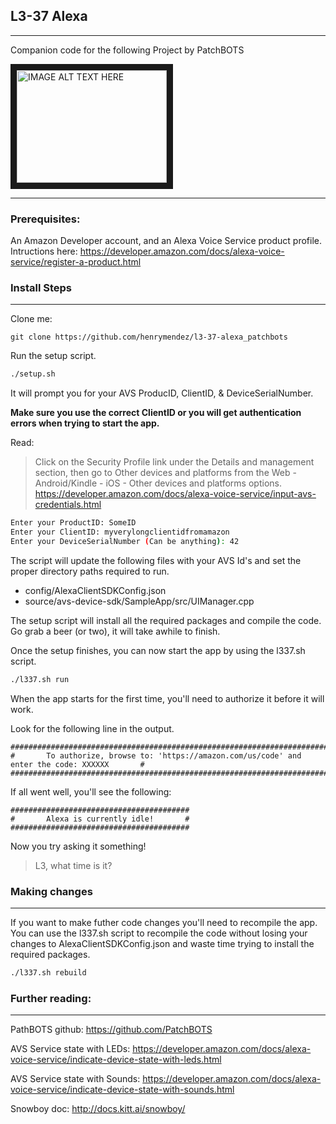 ## L3-37 Alexa
---
Companion code for the following Project by PatchBOTS

<a href="http://www.youtube.com/watch?feature=player_embedded&v=H4KK212-Jss
" target="_blank"><img src="http://img.youtube.com/vi/H4KK212-Jss/0.jpg" 
alt="IMAGE ALT TEXT HERE" width="240" height="180" border="10" /></a>

---
### Prerequisites:
An Amazon Developer account, and an Alexa Voice Service product profile.
Intructions here:
https://developer.amazon.com/docs/alexa-voice-service/register-a-product.html


### Install Steps
---
Clone me:
```
git clone https://github.com/henrymendez/l3-37-alexa_patchbots
```

Run the setup script.
```bash
./setup.sh
```

It will prompt you for your AVS ProducID, ClientID, & DeviceSerialNumber.

**Make sure you use the correct ClientID or you will get authentication errors
when trying to start the app.**

Read:
> Click on the Security Profile link under the Details and management section, 
> then go to Other devices and platforms from the Web - Android/Kindle - iOS - Other devices and platforms options.
> https://developer.amazon.com/docs/alexa-voice-service/input-avs-credentials.html

```bash
Enter your ProductID: SomeID
Enter your ClientID: myverylongclientidfromamazon
Enter your DeviceSerialNumber (Can be anything): 42
```

The script will update the following files with your AVS Id's and 
set the proper directory paths required to run.
* config/AlexaClientSDKConfig.json
* source/avs-device-sdk/SampleApp/src/UIManager.cpp

The setup script will install all the required packages and compile the code.
Go grab a beer (or two), it will take awhile to finish.

Once the setup finishes, you can now start the app by using the l337.sh script.
```bash
./l337.sh run
```
When the app starts for the first time, you'll need to authorize it before it will work.

Look for the following line in the output.
```
################################################################################################
#       To authorize, browse to: 'https://amazon.com/us/code' and enter the code: XXXXXX       #
################################################################################################
```

If all went well, you'll see the following:
```
########################################
#       Alexa is currently idle!       #
########################################
```

Now you try asking it something!
> L3, what time is it?

### Making changes
---
If you want to make futher code changes you'll need to recompile the app.
You can use the l337.sh script to recompile the code without losing your changes to AlexaClientSDKConfig.json
and waste time trying to install the required packages.
```bash
./l337.sh rebuild
```

### Further reading:
---
PathBOTS github:
<https://github.com/PatchBOTS>

AVS Service state with LEDs:
<https://developer.amazon.com/docs/alexa-voice-service/indicate-device-state-with-leds.html>

AVS Service state with Sounds:
<https://developer.amazon.com/docs/alexa-voice-service/indicate-device-state-with-sounds.html>

Snowboy doc:
<http://docs.kitt.ai/snowboy/>

